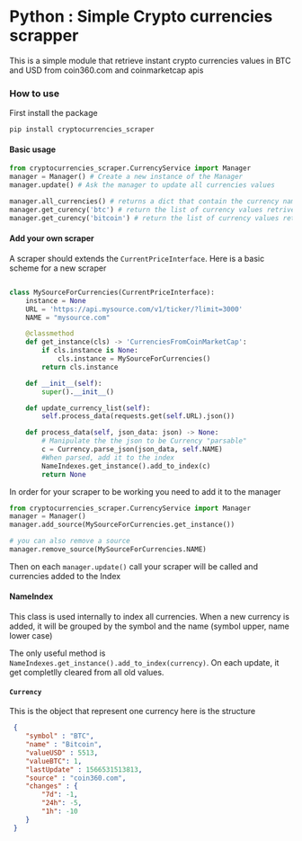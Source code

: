 # Python : Simple Crypto currencies scrapper

This is a simple module that retrieve instant crypto 
currencies values in BTC and USD from coin360.com and coinmarketcap apis

### How to use

First install the package

```
pip install cryptocurrencies_scraper
```

#### Basic usage

```python
from cryptocurrencies_scraper.CurrencyService import Manager
manager = Manager() # Create a new instance of the Manager
manager.update() # Ask the manager to update all currencies values

manager.all_currencies() # returns a dict that contain the currency name and symbol as key and currency information as a list
manager.get_curency('btc') # return the list of currency values retrived for bitcoin using symbol
manager.get_curency('bitcoin') # return the list of currency values retrived for bitcoin using name
```

#### Add your own scraper

A scraper should extends the `CurrentPriceInterface`.
Here is a basic scheme for a new scraper

```python

class MySourceForCurrencies(CurrentPriceInterface):
    instance = None
    URL = 'https://api.mysource.com/v1/ticker/?limit=3000'
    NAME = "mysource.com"

    @classmethod
    def get_instance(cls) -> 'CurrenciesFromCoinMarketCap':
        if cls.instance is None:
            cls.instance = MySourceForCurrencies()
        return cls.instance

    def __init__(self):
        super().__init__()

    def update_currency_list(self):
        self.process_data(requests.get(self.URL).json())

    def process_data(self, json_data: json) -> None:
        # Manipulate the the json to be Currency "parsable"
        c = Currency.parse_json(json_data, self.NAME)
        #When parsed, add it to the index 
        NameIndexes.get_instance().add_to_index(c)
        return None

```

In order for your scraper to be working you need to add it to the manager

```python
from cryptocurrencies_scraper.CurrencyService import Manager
manager = Manager()
manager.add_source(MySourceForCurrencies.get_instance())

# you can also remove a source
manager.remove_source(MySourceForCurrencies.NAME)

```

Then on each `manager.update()` call your scraper will be called and currencies added to the Index

#### NameIndex

This class is used internally to index all currencies. 
When a new currency is added, it will be grouped by the symbol and the name (symbol upper, name lower case)

The only useful method is `NameIndexes.get_instance().add_to_index(currency)`. On each update, it get completlly cleared 
from all old values.


#### `Currency`

This is the object that represent one currency here is the structure

```json
 {
    "symbol" : "BTC",
    "name" : "Bitcoin",
    "valueUSD" : 5513,
    "valueBTC": 1,
    "lastUpdate" : 1566531513813,
    "source" : "coin360.com",
    "changes" : {
        "7d": -1,
        "24h": -5,
        "1h": -10
    }
 }
```

